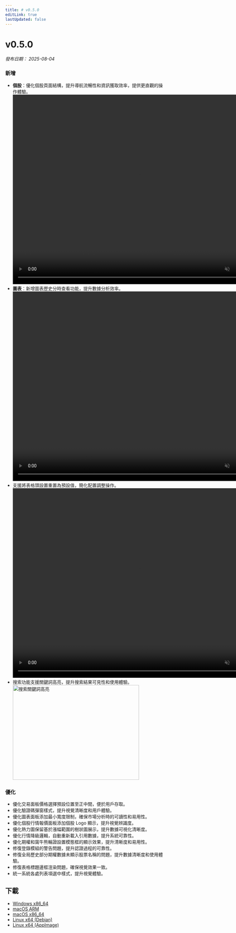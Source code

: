 ```yaml
---
title: # v0.5.0
editLink: true
lastUpdated: false
---
```


# v0.5.0 

_發布日期： 2025-08-04_

### 新增

- **個股**：優化個股頁面結構，提升導航流暢性和資訊獲取效率，提供更直觀的操作體驗。  
  <video src="https://assets.lbctrl.com/uploads/2bb06cdf-c5c5-4f03-8158-d141d0e70fbe/stocks-layout.mp4" width="800" height="600" type="video/mp4" autoplay muted loop>您的瀏覽器不支援視頻標籤。</video>
- **圖表**：新增圖表歷史分時查看功能，提升數據分析效率。  
  <video src="https://assets.lbctrl.com/uploads/b741351f-a903-4202-9e1a-a975c4299032/history-timeline.mp4" width="800" height="600" type="video/mp4" autoplay muted loop>您的瀏覽器不支援視頻標籤。</video>
- 支援將表格頭設置重置為預設值，簡化配置調整操作。  
  <video src="https://assets.lbctrl.com/uploads/5d0c6b1d-2fa0-4cbd-ba3c-289afd1f6064/table-setting.mp4" width="800" height="600" type="video/mp4" autoplay muted loop>您的瀏覽器不支援視頻標籤。</video>
- 搜索功能支援關鍵詞高亮，提升搜索結果可見性和使用體驗。  
  <img src="https://assets.lbctrl.com/uploads/8d79d0f4-a0cc-4b6d-b935-387cef576d77/search-highlight.png" alt="搜索關鍵詞高亮" width="400" height="300">

### 優化

- 優化交易面板價格選擇預設位置至正中間，便於用戶存取。
- 優化驗證碼彈窗樣式，提升視覺清晰度和用戶體驗。
- 優化圖表面板添加最小寬度限制，確保市場分析時的可讀性和易用性。
- 優化個股行情報價面板添加個股 Logo 顯示，提升視覺辨識度。
- 優化熱力圖保留基於漲幅範圍的樹狀圖展示，提升數據可視化清晰度。
- 優化行情降級邏輯，自動重新載入引用數據，提升系統可靠性。
- 優化期權和窩牛熊輪證設置模態框的顯示效果，提升清晰度和易用性。
- 修復登錄模組的警告問題，提升認證過程的可靠性。
- 修復全局歷史部分期權數據未顯示股票名稱的問題，提升數據清晰度和使用體驗。
- 修復表格標題邊框渲染問題，確保視覺效果一致。
- 統一系統各處列表項選中樣式，提升視覺體驗。

## 下載

- [Windows x86_64](https://assets.lbkrs.com/github/release/longbridge-desktop/stable/longbridge-v0.5.0-windows-x86_64.exe)
- [macOS ARM](https://assets.lbkrs.com/github/release/longbridge-desktop/stable/longbridge-v0.5.0-macos-aarch64.dmg)
- [macOS x86_64](https://assets.lbkrs.com/github/release/longbridge-desktop/stable/longbridge-v0.5.0-macos-x86_64.dmg)
- [Linux x64 (Debian)](https://assets.lbkrs.com/github/release/longbridge-desktop/stable/longbridge-v0.5.0-linux-x86_64.deb)
- [Linux x64 (AppImage)](https://assets.lbkrs.com/github/release/longbridge-desktop/stable/longbridge-v0.5.0-linux-x86_64.AppImage)